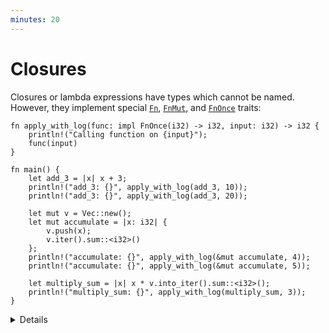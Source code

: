 ```yaml
---
minutes: 20
---
```


# Closures

Closures or lambda expressions have types which cannot be named. However, they
implement special [`Fn`](https://doc.rust-lang.org/std/ops/trait.Fn.html),
[`FnMut`](https://doc.rust-lang.org/std/ops/trait.FnMut.html), and
[`FnOnce`](https://doc.rust-lang.org/std/ops/trait.FnOnce.html) traits:

```rust,editable
fn apply_with_log(func: impl FnOnce(i32) -> i32, input: i32) -> i32 {
    println!("Calling function on {input}");
    func(input)
}

fn main() {
    let add_3 = |x| x + 3;
    println!("add_3: {}", apply_with_log(add_3, 10));
    println!("add_3: {}", apply_with_log(add_3, 20));

    let mut v = Vec::new();
    let mut accumulate = |x: i32| {
        v.push(x);
        v.iter().sum::<i32>()
    };
    println!("accumulate: {}", apply_with_log(&mut accumulate, 4));
    println!("accumulate: {}", apply_with_log(&mut accumulate, 5));

    let multiply_sum = |x| x * v.into_iter().sum::<i32>();
    println!("multiply_sum: {}", apply_with_log(multiply_sum, 3));
}
```

<details>

An `Fn` (e.g. `add_3`) neither consumes nor mutates captured values, or perhaps captures
nothing at all. It can be called multiple times concurrently.

An `FnMut` (e.g. `accumulate`) might mutate captured values. You can call it multiple times,
but not concurrently.

If you have an `FnOnce` (e.g. `multiply_sum`), you may only call it once. It might consume
captured values.

`FnMut` is a subtype of `FnOnce`. `Fn` is a subtype of `FnMut` and `FnOnce`. I.e. you can use an
`FnMut` wherever an `FnOnce` is called for, and you can use an `Fn` wherever an `FnMut` or `FnOnce`
is called for.

The compiler also infers `Copy` (e.g. for `add_3`) and `Clone` (e.g. `multiply_sum`),
depending on what the closure captures.

By default, closures will capture by reference if they can. The `move` keyword makes them capture
by value.
```rust,editable
fn make_greeter(prefix: String) -> impl Fn(&str) {
    return move |name| println!("{} {}", prefix, name)
}

fn main() {
    let hi = make_greeter("Hi".to_string());
    hi("there");
}
```

</details>
